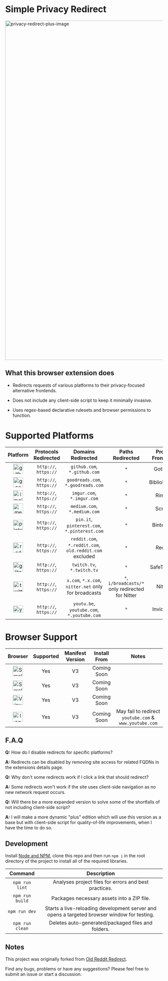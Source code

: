 # Simple Privacy Redirect

<img width="1920" height="1080" alt="privacy-redirect-plus-image" src="https://github.com/user-attachments/assets/2267a677-5dc5-4fa1-aa34-9ffe3f5ad8e6" />

## What this browser extension does
- Redirects requests of various platforms to their privacy-focused alternative frontends.
  
- Does not include any client-side script to keep it minimally invasive.

- Uses regex-based declarative rulesets and browser permissions to function.

# Supported Platforms

|Platform|Protocols Redirected|Domains Redirected|Paths Redirected|Proxy Frontend|Instance Used|Enabled|
|:---:|:---:|:---:|:---:|:---:|:---:|:---:|
|<img width="32" height="32" alt="github-mark-white" src="https://github.com/user-attachments/assets/2953e4b5-4df9-4720-850b-0a820de0bc15" />|`http://`, `https://`|`github.com`, `*.github.com`|`*`|GotHub|`gothub.lunar.icu`|`True`|
|<img width="32" height="32" alt="goodreads-icon-white" src="https://github.com/user-attachments/assets/f2fce8f3-2180-48d7-a334-e95790f42a1d" />|`http://`, `https://`|`goodreads.com`, `*.goodreads.com`|`*`|BiblioReads|`biblioreads.eu.org`|`True`|
|<img width="32" height="32" alt="imgir-icon-colour" src="https://github.com/user-attachments/assets/61932d61-663a-4b3b-a046-71765a14df0d" />|`http://`, `https://`|`imgur.com`, `*.imgur.com`|`*`|Rimgo|`rimgo.bloat.cat`|`True`|
|<img width="32" height="32" alt="medium-icon-white" src="https://github.com/user-attachments/assets/051d2f45-54ff-4706-8af4-06b3a871b43a" />|`http://`, `https://`|`medium.com`, `*.medium.com`|`*`|Scribe|`scribe.rip`|`True`|
|<img width="32" height="32" alt="pinterest-badge-red" src="https://github.com/user-attachments/assets/1b008975-9983-4d45-ab7e-3be9ad501145" />|`http://`, `https://`|`pin.it`, `pinterest.com`, `*.pinterest.com`|`*`|Binternet|`binternet.revvy.de`|`True`|
|<img width="32" height="32" alt="reddit-icon-colour" src="https://github.com/user-attachments/assets/aca193d0-fd46-4f47-ace9-53433b8ff921" />|`http://`, `https://`|`reddit.com`, `*.reddit.com`, `old.reddit.com` excluded|`*`|Redlib|`redlib.perennialte.ch`|`True`|
|<img width="32" height="32" alt="glitch-flat-purple" src="https://github.com/user-attachments/assets/041adec4-6e39-485a-808b-d2bdc5270a04" />|`http://`, `https://`|`twitch.tv`, `*.twitch.tv`|`*`|SafeTwitch|`safetwitch.drgns.space`|`True`|
|<img width="32" height="32" alt="twitter-logo-white" src="https://github.com/user-attachments/assets/597c843e-9894-4185-8dcc-6da4fffd1a65" />|`http://`, `https://`|`x.com`, `*.x.com`, `nitter.net` only for broadcasts|`*`, `i/broadcasts/*` only redirected for Nitter|Nitter|`nitter.net`|`True`|
|<img width="32" height="22" alt="youtube-color-icon" src="https://github.com/user-attachments/assets/96929b09-295d-4d9e-8981-b538cf58249d" />|`http://`, `https://`|`youtu.be`, `youtube.com`, `*.youtube.com`|`*`|Invidious|`inv.nadeko.net`|`True`|

# Browser Support

|Browser|Supported|Manifest Version|Install From|Notes|
|:---:|:---:|:---:|:---:|:---:|
|<img width="32" height="32" alt="SmallLogo" src="https://github.com/user-attachments/assets/832e0bdf-8f5b-456a-b07e-6ac565f25367" />|Yes|V3|Coming Soon|
|<img width="32" height="32" alt="SmallLogo" src="https://github.com/user-attachments/assets/88dd6cdd-66ba-4780-9995-e0adf456ebaa" />|Yes|V3|Coming Soon|
|<img width="32" height="32" alt="VisualElements_150" src="https://github.com/user-attachments/assets/a7cb5103-8134-41d7-9169-ab249e837cec" />|Yes|V3|Coming Soon|
|<img width="32" height="32" alt="logo" src="https://github.com/user-attachments/assets/93e694cb-ba43-47e4-8bad-53d9839bd559" />|Yes|V3|Coming Soon|May fail to redirect `youtube.com` & `www.youtube.com`|

## F.A.Q

**Q:** How do I disable redirects for specific platforms?

**A:** Redirects can be disabled by removing site access for related FQDNs in the extensions details page.

**Q:** Why don't some redirects work if I click a link that should redirect?

**A:** Some redirects won't work if the site uses client-side navigation as no new network request occurs.

**Q:** Will there be a more expanded version to solve some of the shortfalls of not including client-side script?

**A:** I will make a more dynamic "plus" edition which will use this version as a base but with client-side script for quality-of-life improvements, when I have the time to do so.

## Development

Install [Node and NPM](https://docs.npmjs.com/downloading-and-installing-node-js-and-npm), clone this repo and then run `npm i` in the root directory of the project to install all of the required libraries.

|Command|Description|
|:---:|:---:|
|`npm run lint`|Analyses project files for errors and best practices.|
|`npm run build`|Packages necessary assets into a ZIP file.|
|`npm run dev`|Starts a live-reloading development server and opens a targeted browser window for testing.|
|`npm run clean`|Deletes auto-generated/packaged files and folders.|

## Notes

This project was originally forked from [Old Reddit Redirect](https://github.com/tom-james-watson/old-reddit-redirect).

Find any bugs, problems or have any suggestions? Please feel free to submit an issue or start a discussion.
